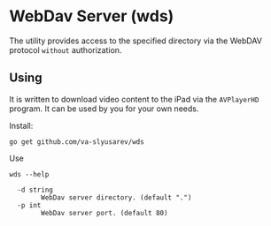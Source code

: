 # WebDav Server (wds)

The utility provides access to the specified directory via the WebDAV protocol `without` authorization.

## Using

It is written to download video content to the iPad via the `AVPlayerHD` program.
It can be used by you for your own needs.

Install:
```shell script
go get github.com/va-slyusarev/wds
```

Use
```shell script
wds --help

  -d string
        WebDav server directory. (default ".")
  -p int
        WebDav server port. (default 80)
```